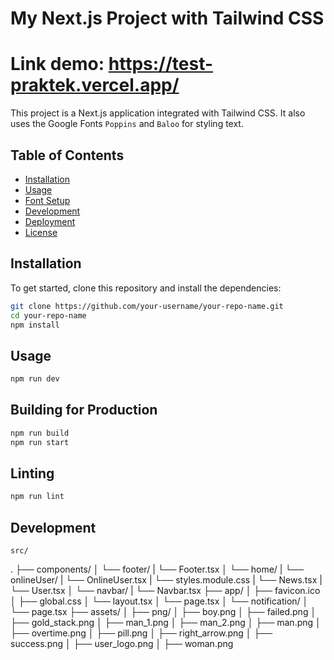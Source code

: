 # My Next.js Project with Tailwind CSS

# Link demo: https://test-praktek.vercel.app/

This project is a Next.js application integrated with Tailwind CSS. It also uses the Google Fonts `Poppins` and `Baloo` for styling text.

## Table of Contents

- [Installation](#installation)
- [Usage](#usage)
- [Font Setup](#font-setup)
- [Development](#development)
- [Deployment](#deployment)
- [License](#license)

## Installation

To get started, clone this repository and install the dependencies:

```bash
git clone https://github.com/your-username/your-repo-name.git
cd your-repo-name
npm install
```

## Usage

```bash
npm run dev
```

## Building for Production

```bash
npm run build
npm run start
```

## Linting

```bash
npm run lint
```

## Development

```
src/
```

.
├── components/
│ └── footer/
| └── Footer.tsx
│ └── home/
| └── onlineUser/
| └── OnlineUser.tsx
| └── styles.module.css
| └── News.tsx
| └── User.tsx
│ └── navbar/
| └── Navbar.tsx
├── app/
│ ├── favicon.ico
│ ├── global.css
│ └── layout.tsx
│ └── page.tsx
│ └── notification/
│ └── page.tsx
├── assets/
│ ├── png/
│ ├── boy.png
│ ├── failed.png
│ ├── gold_stack.png
│ ├── man_1.png
│ ├── man_2.png
│ ├── man.png
│ ├── overtime.png
│ ├── pill.png
│ ├── right_arrow.png
│ ├── success.png
│ ├── user_logo.png
│ ├── woman.png
